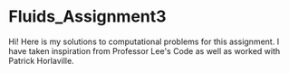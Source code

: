 # Fluids_Assignment3
Hi! Here is my solutions to computational problems for this assignment. I have taken inspiration from Professor Lee's Code as well as worked with Patrick Horlaville.

